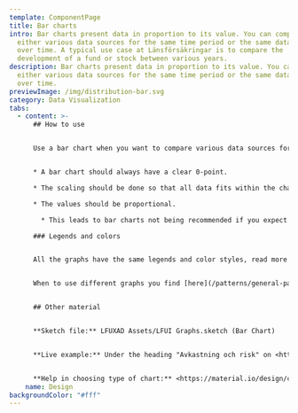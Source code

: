 ```yaml
---
template: ComponentPage
title: Bar charts
intro: Bar charts present data in proportion to its value. You can compare
  either various data sources for the same time period or the same data source
  over time. A typical use case at Länsförsäkringar is to compare the
  development of a fund or stock between various years.
description: Bar charts present data in proportion to its value. You can compare
  either various data sources for the same time period or the same data source
  over time.
previewImage: /img/distribution-bar.svg
category: Data Visualization
tabs:
  - content: >-
      ## How to use


      Use a bar chart when you want to compare various data sources for the same time period or the same data source over several different time spans. When using a bar chart you need to consider the following in your scaling:


      * A bar chart should always have a clear 0-point.

      * The scaling should be done so that all data fits within the chart.

      * The values should be proportional.

        * This leads to bar charts not being recommended if you expect the difference between the various bars to be small, as it will be hard for the user to read the chart and gain any meaningful insights from it.

      ### Legends and colors


      All the graphs have the same legends and color styles, read more [here](/patterns/general-patterns/graphs-and-when-to-use-them#the-different-parts).


      When to use different graphs you find [here](/patterns/general-patterns/graphs-and-when-to-use-them#type-of-graph).


      ## Other material


      **Sketch file:** LFUXAD Assets/LFUI Graphs.sketch (Bar Chart)


      **Live example:** Under the heading "Avkastning och risk" on <https://www.lansforsakringar.se/stockholm/privat/bank/spara/fondkurser/fond/?shortcut=1&id=F00000WYMY> 


      **Help in choosing type of chart:** <https://material.io/design/communication/data-visualization.html#selecting-charts>
    name: Design
backgroundColor: "#fff"
---
```

